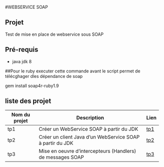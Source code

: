 #WEBSERVICE SOAP

## Projet

Test de mise en place de webservice sous SOAP

## Pré-requis
* java jdk 8

##Pour le ruby executer cette commande avant le script permet de télécghager dles dépendance de soap

gem install soap4r-ruby1.9

## liste des projet

Nom du projet | Description | Lien
---|---|----
tp1|Créer un WebService SOAP à partir du JDK| [tp1](https://github.com/asemin08/WebServices)
tp2|Créer un client Java d’un WebService SOAP à partir du JDK| [tp2](https://github.com/asemin08/WebServices/tree/tp2SOAP)
tp3|Mise en oeuvre d’intercepteurs (Handlers) de messages SOAP | [tp3](https://github.com/asemin08/WebServices/tree/tp3SOAP)
